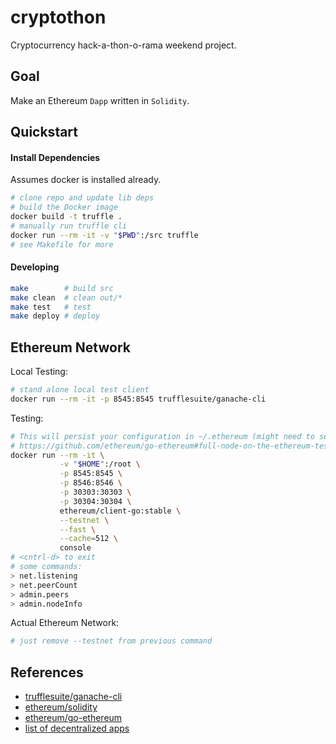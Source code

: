 cryptothon
===
Cryptocurrency hack-a-thon-o-rama weekend project.

## Goal
Make an Ethereum `Dapp` written in `Solidity`.

## Quickstart
#### Install Dependencies
Assumes docker is installed already.
```bash
# clone repo and update lib deps
# build the Docker image
docker build -t truffle .
# manually run truffle cli
docker run --rm -it -v "$PWD":/src truffle
# see Makefile for more
```

#### Developing
```bash
make        # build src
make clean  # clean out/*
make test   # test
make deploy # deploy
```

## Ethereum Network
Local Testing:
```bash
# stand alone local test client
docker run --rm -it -p 8545:8545 trufflesuite/ganache-cli
```

Testing:
```bash
# This will persist your configuration in ~/.ethereum (might need to set permissions properly)
# https://github.com/ethereum/go-ethereum#full-node-on-the-ethereum-test-network
docker run --rm -it \
           -v "$HOME":/root \
           -p 8545:8545 \
           -p 8546:8546 \
           -p 30303:30303 \
           -p 30304:30304 \
           ethereum/client-go:stable \
           --testnet \
           --fast \
           --cache=512 \
           console
# <cntrl-d> to exit
# some commands:
> net.listening
> net.peerCount
> admin.peers
> admin.nodeInfo
```

Actual Ethereum Network:
```bash
# just remove --testnet from previous command
```

## References
* [trufflesuite/ganache-cli](https://github.com/trufflesuite/ganache-cli)
* [ethereum/solidity](https://github.com/ethereum/solidity)
* [ethereum/go-ethereum](https://github.com/ethereum/go-ethereum)
* [list of decentralized apps](https://www.stateofthedapps.com/)
